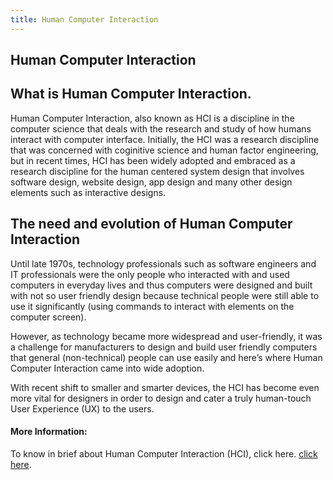 ```yaml
---
title: Human Computer Interaction
---
```

## Human Computer Interaction

## What is Human Computer Interaction.

Human Computer Interaction, also known as HCI is a discipline in the computer science that deals with the research and study of how humans interact with computer interface. Initially, the HCI was a research discipline that was concerned with coginitive science and human factor engineering, but in recent times, HCI has been widely adopted and embraced as a research discipline for the human centered system design that involves software design, website design, app design and many other design elements such as interactive designs.

## The need and evolution of Human Computer Interaction

Until late 1970s, technology professionals such as software engineers and IT professionals were the only people who interacted with and used computers in everyday lives and thus computers were designed and built with not so user friendly design because technical people were still able to use it significantly (using commands to interact with elements on the computer screen). 

However, as technology became more widespread and user-friendly, it was a challenge for manufacturers to design and build user friendly computers that general (non-technical) people can use easily and here’s where Human Computer Interaction came into wide adoption.

With recent shift to smaller and smarter devices, the HCI has become even more vital for designers in order to design and cater a truly human-touch User Experience (UX) to the users.

#### More Information:
To know in brief about Human Computer Interaction (HCI), click here.
<a href='https://www.interaction-design.org/literature/book/the-encyclopedia-of-human-computer-interaction-2nd-ed/human-computer-interaction-brief-intro' target='_blank' rel='nofollow'>click here</a>.

